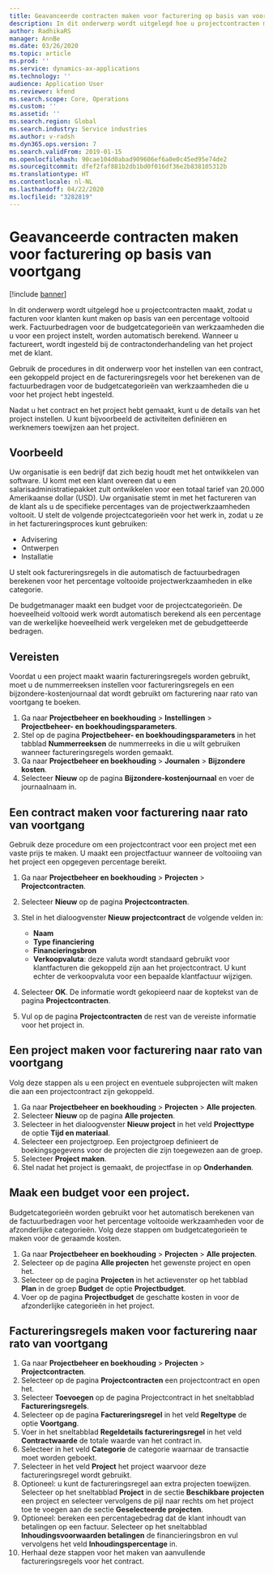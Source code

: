 ```yaml
---
title: Geavanceerde contracten maken voor facturering op basis van voortgang
description: In dit onderwerp wordt uitgelegd hoe u projectcontracten maakt, zodat u facturen voor klanten kunt genereren op basis van een percentage voltooid werk.
author: RadhikaRS
manager: AnnBe
ms.date: 03/26/2020
ms.topic: article
ms.prod: ''
ms.service: dynamics-ax-applications
ms.technology: ''
audience: Application User
ms.reviewer: kfend
ms.search.scope: Core, Operations
ms.custom: ''
ms.assetid: ''
ms.search.region: Global
ms.search.industry: Service industries
ms.author: v-radsh
ms.dyn365.ops.version: 7
ms.search.validFrom: 2019-01-15
ms.openlocfilehash: 90cae104d0abad909606ef6a0e0c45ed95e74de2
ms.sourcegitcommit: dfef2faf881b2db1bd0f016df36e2b838105312b
ms.translationtype: HT
ms.contentlocale: nl-NL
ms.lasthandoff: 04/22/2020
ms.locfileid: "3282819"
---
```

# <a name="create-advanced-contracts-for-billing-based-on-progress"></a>Geavanceerde contracten maken voor facturering op basis van voortgang
[!include [banner](../includes/banner.md)]

In dit onderwerp wordt uitgelegd hoe u projectcontracten maakt, zodat u facturen voor klanten kunt maken op basis van een percentage voltooid werk. Factuurbedragen voor de budgetcategorieën van werkzaamheden die u voor een project instelt, worden automatisch berekend. Wanneer u factureert, wordt ingesteld bij de contractonderhandeling van het project met de klant.

Gebruik de procedures in dit onderwerp voor het instellen van een contract, een gekoppeld project en de factureringsregels voor het berekenen van de factuurbedragen voor de budgetcategorieën van werkzaamheden die u voor het project hebt ingesteld.

Nadat u het contract en het project hebt gemaakt, kunt u de details van het project instellen. U kunt bijvoorbeeld de activiteiten definiëren en werknemers toewijzen aan het project.

## <a name="example"></a>Voorbeeld

Uw organisatie is een bedrijf dat zich bezig houdt met het ontwikkelen van software. U komt met een klant overeen dat u een salarisadministratiepakket zult ontwikkelen voor een totaal tarief van 20.000 Amerikaanse dollar (USD). Uw organisatie stemt in met het factureren van de klant als u de specifieke percentages van de projectwerkzaamheden voltooit. U stelt de volgende projectcategorieën voor het werk in, zodat u ze in het factureringsproces kunt gebruiken:

- Advisering
- Ontwerpen
- Installatie

U stelt ook factureringsregels in die automatisch de factuurbedragen berekenen voor het percentage voltooide projectwerkzaamheden in elke categorie.

De budgetmanager maakt een budget voor de projectcategorieën. De hoeveelheid voltooid werk wordt automatisch berekend als een percentage van de werkelijke hoeveelheid werk vergeleken met de gebudgetteerde bedragen.

## <a name="prerequisites"></a>Vereisten

Voordat u een project maakt waarin factureringsregels worden gebruikt, moet u de nummerreeksen instellen voor factureringsregels en een bijzondere-kostenjournaal dat wordt gebruikt om facturering naar rato van voortgang te boeken.

1. Ga naar **Projectbeheer en boekhouding** \> **Instellingen** \> **Projectbeheer- en boekhoudingsparameters**.
2. Stel op de pagina **Projectbeheer- en boekhoudingsparameters** in het tabblad **Nummerreeksen** de nummerreeks in die u wilt gebruiken wanneer factureringsregels worden gemaakt.
3. Ga naar **Projectbeheer en boekhouding** \> **Journalen** \> **Bijzondere kosten**.
4. Selecteer **Nieuw** op de pagina **Bijzondere-kostenjournaal** en voer de journaalnaam in.

## <a name="create-a-contract-for-progress-billings"></a>Een contract maken voor facturering naar rato van voortgang

Gebruik deze procedure om een projectcontract voor een project met een vaste prijs te maken. U maakt een projectfactuur wanneer de voltooiing van het project een opgegeven percentage bereikt.

1. Ga naar **Projectbeheer en boekhouding** \> **Projecten** \> **Projectcontracten**.
2. Selecteer **Nieuw** op de pagina **Projectcontracten**.
3. Stel in het dialoogvenster **Nieuw projectcontract** de volgende velden in:

    - **Naam**
    - **Type financiering**
    - **Financieringsbron**
    - **Verkoopvaluta**: deze valuta wordt standaard gebruikt voor klantfacturen die gekoppeld zijn aan het projectcontract. U kunt echter de verkoopvaluta voor een bepaalde klantfactuur wijzigen.

4. Selecteer **OK**. De informatie wordt gekopieerd naar de koptekst van de pagina **Projectcontracten**.
5. Vul op de pagina **Projectcontracten** de rest van de vereiste informatie voor het project in.

## <a name="create-a-project-for-progress-billings"></a>Een project maken voor facturering naar rato van voortgang

Volg deze stappen als u een project en eventuele subprojecten wilt maken die aan een projectcontract zijn gekoppeld.

1. Ga naar **Projectbeheer en boekhouding** \> **Projecten** \> **Alle projecten**.
2. Selecteer **Nieuw** op de pagina **Alle projecten**.
3. Selecteer in het dialoogvenster **Nieuw project** in het veld **Projecttype** de optie **Tijd en materiaal**.
4. Selecteer een projectgroep. Een projectgroep definieert de boekingsgegevens voor de projecten die zijn toegewezen aan de groep.
5. Selecteer **Project maken**.
6. Stel nadat het project is gemaakt, de projectfase in op **Onderhanden**.

## <a name="create-a-budget-for-a-project"></a>Maak een budget voor een project.

Budgetcategorieën worden gebruikt voor het automatisch berekenen van de factuurbedragen voor het percentage voltooide werkzaamheden voor de afzonderlijke categorieën. Volg deze stappen om budgetcategorieën te maken voor de geraamde kosten.

1. Ga naar **Projectbeheer en boekhouding** \> **Projecten** \> **Alle projecten**.
2. Selecteer op de pagina **Alle projecten** het gewenste project en open het.
3. Selecteer op de pagina **Projecten** in het actievenster op het tabblad **Plan** in de groep **Budget** de optie **Projectbudget**.
4. Voer op de pagina **Projectbudget** de geschatte kosten in voor de afzonderlijke categorieën in het project.

## <a name="create-billing-rules-for-progress-billings"></a>Factureringsregels maken voor facturering naar rato van voortgang

1. Ga naar **Projectbeheer en boekhouding** \> **Projecten** \> **Projectcontracten**.
2. Selecteer op de pagina **Projectcontracten** een projectcontract en open het.
3. Selecteer **Toevoegen** op de pagina Projectcontract in het sneltabblad **Factureringsregels**.
4. Selecteer op de pagina **Factureringsregel** in het veld **Regeltype** de optie **Voortgang**.
5. Voer in het sneltabblad **Regeldetails factureringsregel** in het veld **Contractwaarde** de totale waarde van het contract in.
6. Selecteer in het veld **Categorie** de categorie waarnaar de transactie moet worden geboekt.
7. Selecteer in het veld **Project** het project waarvoor deze factureringsregel wordt gebruikt.
8. Optioneel: u kunt de factureringsregel aan extra projecten toewijzen. Selecteer op het sneltabblad **Project** in de sectie **Beschikbare projecten** een project en selecteer vervolgens de pijl naar rechts om het project toe te voegen aan de sectie **Geselecteerde projecten**.
9. Optioneel: bereken een percentagebedrag dat de klant inhoudt van betalingen op een factuur. Selecteer op het sneltabblad **Inhoudingsvoorwaarden betalingen** de financieringsbron en vul vervolgens het veld **Inhoudingspercentage** in.
10. Herhaal deze stappen voor het maken van aanvullende factureringsregels voor het contract.
